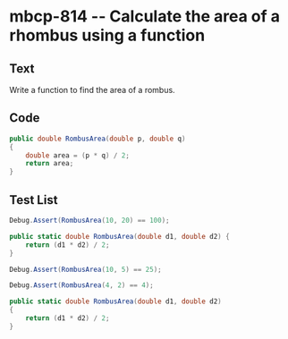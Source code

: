 # mbcp-814 -- Calculate the area of a rhombus using a function

## Text

Write a function to find the area of a rombus.

## Code

```csharp
public double RombusArea(double p, double q) 
{
    double area = (p * q) / 2;
    return area;
}
```

## Test List

```csharp
Debug.Assert(RombusArea(10, 20) == 100);

public static double RombusArea(double d1, double d2) {
    return (d1 * d2) / 2;
}
```

```csharp
Debug.Assert(RombusArea(10, 5) == 25);
```

```csharp
Debug.Assert(RombusArea(4, 2) == 4);

public static double RombusArea(double d1, double d2)
{
    return (d1 * d2) / 2;
}
```
